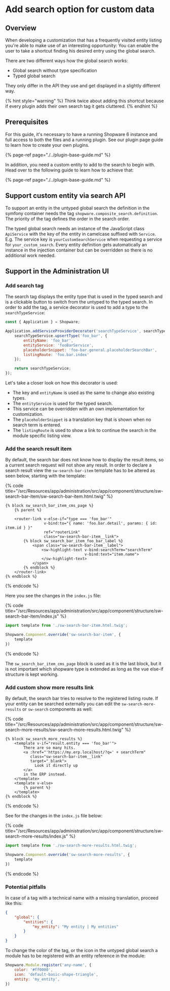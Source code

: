 # Add search option for custom data

## Overview

When developing a customization that has a frequently visited entity listing you're able to make use of an interesting 
opportunity: You can enable the user to take a shortcut finding his desired entry using the global search.

There are two different ways how the global search works:
* Global search without type specification
* Typed global search

They only differ in the API they use and get displayed in a slightly different way.

{% hint style="warning" %} Think twice about adding this shortcut because if every plugin adds their own search tag it gets cluttered. {% endhint %}

## Prerequisites

For this guide, it's necessary to have a running Shopware 6 instance and full access to both the files and a 
running plugin. See our plugin page guide to learn how to create your own plugins.

{% page-ref page="./../plugin-base-guide.md" %}

In addition, you need a custom entity to add to the search to begin with. Head over to the following guide to learn 
how to achieve that:

[](./../framework/data-handling/add-custom-complex-data.md)
{% page-ref page="./../plugin-base-guide.md" %}

## Support custom entity via search API

To support an entity in the untyped global search the definition in the symfony container needs the tag 
`shopware.composite_search.definition`. The priority of the tag defines the order in the search order.

The typed global search needs an instance of the JavaScript class `ApiService` with the key of the entity in camelcase 
suffixed with `Service`. E.g. The service key is `yourCustomSearchService` when requesting a service for 
`your_custom_search`. Every entity definition gets automatically an instance in the injection container but can be 
overridden so there is no additional work needed.

## Support in the Administration UI

### Add search tag

The search tag displays the entity type that is used in the typed search and is a clickable button to switch from 
the untyped to the typed search. In order to add the tag, a service decorator is used to add a type to the `searchTypeService`:

```javascript
const { Application } = Shopware;

Application.addServiceProviderDecorator('searchTypeService', searchTypeService => {
    searchTypeService.upsertType('foo_bar', {
        entityName: 'foo_bar',
        entityService: 'fooBarService',
        placeholderSnippet: 'foo-bar.general.placeholderSearchBar',
        listingRoute: 'foo.bar.index'
    });

    return searchTypeService;
});
```

Let's take a closer look on how this decorator is used:
* The key and `entityName` is used as the same to change also existing types.
* The `entityService` is used for the typed search.
* This service can be overridden with an own implementation for customization.
* The `placeholderSnippet` is a translation key that is shown when no search term is entered.
* The `listingRoute` is used to show a link to continue the search in the module specific listing view.

### Add the search result item

By default, the search bar does not know how to display the result items, so a current search request will not show any 
result. In order to declare a search result view the `sw-search-bar-item` template has to be altered as seen below,
starting with the template:

{% code title="<plugin root>/src/Resources/app/administration/src/app/component/structure/sw-search-bar-item/sw-search-bar-item.html.twig" %}
```twig
{% block sw_search_bar_item_cms_page %}
    {% parent %}

    <router-link v-else-if="type === 'foo_bar'"
                 v-bind:to="{ name: 'foo.bar.detail', params: { id: item.id } }"
                 ref="routerLink"
                 class="sw-search-bar-item__link">
        {% block sw_search_bar_item_foo_bar_label %}
            <span class="sw-search-bar-item__label">
                <sw-highlight-text v-bind:searchTerm="searchTerm"
                                   v-bind:text="item.name">
                </sw-highlight-text>
            </span>
        {% endblock %}
    </router-link>
{% endblock %}
```
{% endcode %}

Here you see the changes in the `index.js` file:

{% code title="<plugin root>/src/Resources/app/administration/src/app/component/structure/sw-search-bar-item/index.js" %}
```javascript
import template from './sw-search-bar-item.html.twig';

Shopware.Component.override('sw-search-bar-item', {
    template
})
```
{% endcode %}

The `sw_search_bar_item_cms_page` block is used as it is the last block, but it is not important which shopware type 
is extended as long as the vue else-if structure is kept working.

### Add custom show more results link

By default, the search bar tries to resolve to the registered listing route.
If your entity can be searched externally you can edit the `sw-search-more-results` or `sw-search` components as well:

{% code title="<plugin root>/src/Resources/app/administration/src/app/component/structure/sw-search-more-results/sw-search-more-results.html.twig" %}
```twig
{% block sw_search_more_results %}
    <template v-if="result.entity === 'foo_bar'">
        There are so many hits.
        <a :href="'https://my.erp.localhost/?q=' + searchTerm"
           class="sw-search-bar-item__link"
           target="_blank">
             Look it directly up
        </a>
        in the ERP instead.
    </template>
    <template v-else>
        {% parent %}
    </template>
{% endblock %}
```
{% endcode %}

See for the changes in the `index.js` file below:

{% code title="<plugin root>/src/Resources/app/administration/src/app/component/structure/sw-search-more-results/index.js" %}
```javascript
import template from './sw-search-more-results.html.twig';

Shopware.Component.override('sw-search-more-results', {
    template
})
```
{% endcode %}

### Potential pitfalls

In case of a tag with a technical name with a missing translation, proceed like this:
```json
{
    "global": {
        "entities": {
            "my_entity": "My entity | My entities"
        }
    }
}
```

To change the color of the tag, or the icon in the untyped global search a module has to be registered with an 
entity reference in the module:

```javascript
Shopware.Module.register('any-name', {
    color: '#ff0000',
    icon: 'default-basic-shape-triangle',
    entity: 'my_entity',
})
```
